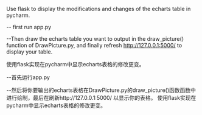 Use flask to display the modifications and changes of the echarts table in pycharm.

-- first run app.py

--Then draw the echarts table you want to output in the draw_picture() function of DrawPicture.py, and finally refresh http://127.0.0.1:5000/ to display your table.

使用flask实现在pycharm中显示echarts表格的修改更变。

--首先运行app.py

--然后将你要输出的echarts表格在DrawPicture.py的draw_picture()函数函数中进行绘制，最后在刷新http://127.0.0.1:5000/ 以显示你的表格。
使用flask实现在pycharm中显示echarts表格的修改更变。
